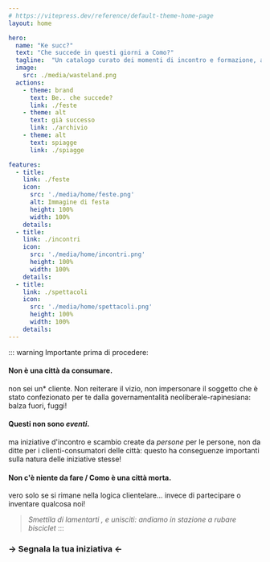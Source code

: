 ```yaml
---
# https://vitepress.dev/reference/default-theme-home-page
layout: home

hero:
  name: "Ke succ?"
  text: "Che succede in questi giorni a Como?"
  tagline:  "Un catalogo curato dei momenti di incontro e formazione, a volte sconosciuti, a cui si può partecipare nella nostra città."
  image:
    src: ./media/wasteland.png
  actions:
    - theme: brand
      text: Be.. che succede?
      link: ./feste
    - theme: alt
      text: già successo
      link: ./archivio
    - theme: alt
      text: spiagge
      link: ./spiagge      

features:
  - title:
    link: ./feste
    icon:
      src: './media/home/feste.png'
      alt: Immagine di festa
      height: 100%
      width: 100%
    details:
  - title:
    link: ./incontri
    icon:
      src: './media/home/incontri.png' 
      height: 100%
      width: 100%
    details:
  - title:
    link: ./spettacoli
    icon:
      src: './media/home/spettacoli.png' 
      height: 100%
      width: 100%
    details:
---
```

::: warning Importante prima di procedere:

#### Non è una città da consumare.
non sei un* cliente. Non reiterare il vizio, non impersonare il soggetto che è stato confezionato per te dalla governamentalità neoliberale-rapinesiana: balza fuori, fuggi!

#### Questi non sono *eventi*.
ma iniziative d'incontro e scambio create da *persone* per le persone, non da ditte per i clienti-consumatori delle città: questo ha conseguenze importanti sulla natura delle iniziative stesse!

#### Non c'è niente da fare / Como è una città morta.
vero solo se si rimane nella logica clientelare... invece di partecipare o inventare qualcosa noi!

>*Smettila di lamentarti , e unisciti: andiamo in stazione a rubare bisciclet*
:::

### → Segnala la tua iniziativa ← 